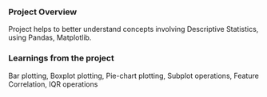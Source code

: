 ### Project Overview

 Project helps to better understand concepts involving Descriptive Statistics, using Pandas, Matplotlib.


### Learnings from the project

 Bar plotting,
Boxplot plotting,
Pie-chart plotting,
Subplot operations,
Feature Correlation,
IQR operations


